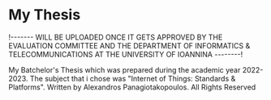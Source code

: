 # My Thesis

!------- WILL BE UPLOADED ONCE IT GETS APPROVED BY THE EVALUATION COMMITTEE AND THE DEPARTMENT OF INFORMATICS & TELECOMMUNICATIONS AT THE UNIVERSITY OF IOANNINA --------!







My Batchelor's Thesis which was prepared during the academic year 2022-2023. The subject that i chose was "Internet of Things: Standards &amp; Platforms". Written by Alexandros Panagiotakopoulos. All Rights Reserved
